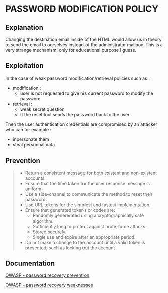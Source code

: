 # PASSWORD MODIFICATION POLICY

## Explanation

Changing the destination email inside of the HTML would allow us in theory to send the email to ourselves instead of the administrator mailbox.
This is a very strange mechanism, only for educational purpose I guess.

## Exploitation

In the case of weak password modification/retrieval policies such as :
  - modification :
    - user is not requested to give his current password to modify the password
  - retrieval :
    - weak secret question
    - if the reset tool sends the password back to the user

Then the user authentication credentials are compromised by an attacker who can for example :
  - inpersonate them
  - steal personnal data

## Prevention

>  - Return a consistent message for both existent and non-existent accounts.
>  - Ensure that the time taken for the user response message is uniform.
>  - Use a side-channel to communicate the method to reset their password.
>  - Use URL tokens for the simplest and fastest implementation.
>  - Ensure that generated tokens or codes are:
>    - Randomly genererated using a cryptographically safe algorithm.
>    - Sufficiently long to protect against brute-force attacks.
>    - Stored securely.
>    - Single use and expire after an appropriate period.
>  - Do not make a change to the account until a valid token is presented, such as locking out the account

## Documentation

[OWASP - password recovery prevention](https://cheatsheetseries.owasp.org/cheatsheets/Forgot_Password_Cheat_Sheet.html)

[OWASP - password recovery weaknesses](https://owasp.org/www-project-web-security-testing-guide/latest/4-Web_Application_Security_Testing/04-Authentication_Testing/09-Testing_for_Weak_Password_Change_or_Reset_Functionalities)